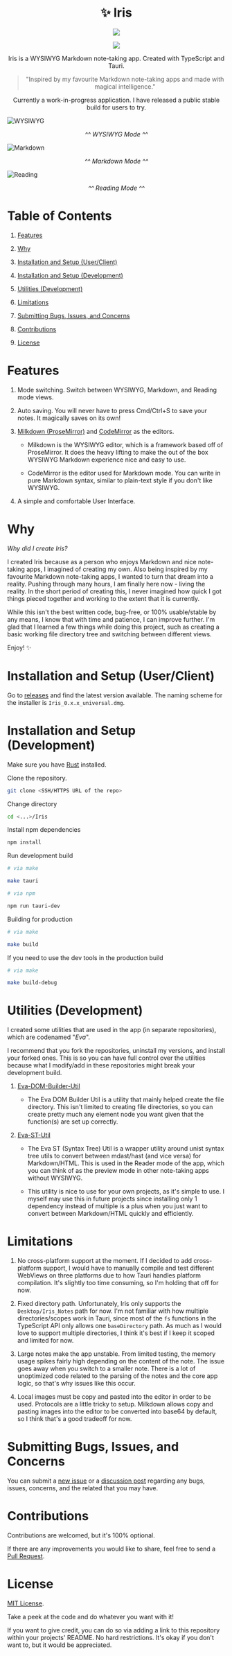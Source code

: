 <h1 align="center">✨ Iris</h1>

<p align="center">
<img src="https://img.shields.io/badge/Platforms-macOS-lightgrey">
</p>

<p align="center">
<img src="https://img.shields.io/badge/Architecture-x64%20%7C%20arm64-lightgrey">
</p>

<p align="center">Iris is a WYSIWYG Markdown note-taking app. Created with TypeScript and Tauri.</p>

> <p align="center">"Inspired by my favourite Markdown note-taking apps and made with magical intelligence."</p>

<p align="center">Currently a work-in-progress application. I have released a public stable build for users to try.</p> 

![WYSIWYG](/screenshots/wysiwyg.png)

<p align="center"><i>^^ WYSIWYG Mode ^^ </i></p>

![Markdown](/screenshots/markdown.png)

<p align="center"><i>^^ Markdown Mode ^^ </i></p>

![Reading](/screenshots/reading.png)

<p align="center"><i>^^ Reading Mode ^^ </i></p>

# Table of Contents

1. [Features](#features)

2. [Why](#why)

3. [Installation and Setup (User/Client)](#installation-and-setup-userclient)

4. [Installation and Setup (Development)](#installation-and-setup-development)

5. [Utilities (Development)](#utilities-development)

6. [Limitations](#limitations)

7. [Submitting Bugs, Issues, and Concerns](#submitting-bugs-issues-and-concerns)

8. [Contributions](#contributions)

9. [License](#license)

# Features

1. Mode switching. Switch between WYSIWYG, Markdown, and Reading mode views. 

2. Auto saving. You will never have to press Cmd/Ctrl+S to save your notes. It magically saves on its own!

3. [Milkdown (ProseMirror)](https://milkdown.dev/) and [CodeMirror](https://codemirror.net/) as the editors. 

    - Milkdown is the WYSIWYG editor, which is a framework based off of ProseMirror. It does the heavy lifting to make the out of the box WYSIWYG Markdown experience nice and easy to use.

    - CodeMirror is the editor used for Markdown mode. You can write in pure Markdown syntax, similar to plain-text style if you don't like WYSIWYG. 

4. A simple and comfortable User Interface.

# Why

*Why did I create Iris?*

I created Iris because as a person who enjoys Markdown and nice note-taking apps, I imagined of creating my own. Also being inspired by my favourite Markdown note-taking apps, I wanted to turn that dream into a reality. Pushing through many hours, I am finally here now - living the reality. In the short period of creating this, I never imagined how quick I got things pieced together and working to the extent that it is currently.

While this isn't the best written code, bug-free, or 100% usable/stable by any means, I know that with time and patience, I can improve further. I'm glad that I learned a few things while doing this project, such as creating a basic working file directory tree and switching between different views.

Enjoy! ✨

# Installation and Setup (User/Client)

Go to [releases](https://github.com/alexwkleung/Iris/releases) and find the latest version available. The naming scheme for the installer is `Iris_0.x.x_universal.dmg`.

# Installation and Setup (Development)

Make sure you have [Rust](https://www.rust-lang.org/tools/install) installed. 

Clone the repository.

```bash 
git clone <SSH/HTTPS URL of the repo>
```

Change directory 

```bash
cd <...>/Iris
```

Install npm dependencies

```bash
npm install 
```

Run development build

```bash
# via make 

make tauri

# via npm

npm run tauri-dev
```

Building for production

```bash
# via make 

make build
```

If you need to use the dev tools in the production build

```bash
# via make

make build-debug
```
# Utilities (Development)

I created some utilities that are used in the app (in separate repositories), which are codenamed "*Eva*". 

I recommend that you fork the repositories, uninstall my versions, and install your forked ones. This is so you can have full control over the utilities because what I modify/add in these repositories might break your development build.

1. [Eva-DOM-Builder-Util](https://github.com/alexwkleung/Eva-DOM-Builder-Util)

    - The Eva DOM Builder Util is a utility that mainly helped create the file directory. This isn't limited to creating file directories, so you can create pretty much any element node you want given that the function(s) are set up correctly.

2. [Eva-ST-Util](https://github.com/alexwkleung/Eva-ST-Util)

    - The Eva ST (Syntax Tree) Util is a wrapper utility around unist syntax tree utils to convert between mdast/hast (and vice versa) for Markdown/HTML. This is used in the Reader mode of the app, which you can think of as the preview mode in other note-taking apps without WYSIWYG.

    - This utility is nice to use for your own projects, as it's simple to use. I myself may use this in future projects since installing only 1 dependency instead of multiple is a plus when you just want to convert between Markdown/HTML quickly and efficiently.

# Limitations

1. No cross-platform support at the moment. If I decided to add cross-platform support, I would have to manually compile and test different WebViews on three platforms due to how Tauri handles platform compilation. It's slightly too time consuming, so I'm holding that off for now. 

2. Fixed directory path. Unfortunately, Iris only supports the `Desktop/Iris_Notes` path for now. I'm not familiar with how multiple directories/scopes work in Tauri, since most of the `fs` functions in the TypeScript API only allows one `baseDirectory` path. As much as I would love to support multiple directories, I think it's best if I keep it scoped and limited for now.

3. Large notes make the app unstable. From limited testing, the memory usage spikes fairly high depending on the content of the note. The issue goes away when you switch to a smaller note. There is a lot of unoptimized code related to the parsing of the notes and the core app logic, so that's why issues like this occur.

4. Local images must be copy and pasted into the editor in order to be used. Protocols are a little tricky to setup. Milkdown allows copy and pasting images into the editor to be converted into base64 by default, so I think that's a good tradeoff for now. 

# Submitting Bugs, Issues, and Concerns

You can submit a [new issue](https://github.com/alexwkleung/Iris/issues) or a [discussion post](https://github.com/alexwkleung/Iris/discussions) regarding any bugs, issues, concerns, and the related that you may have.

# Contributions

Contributions are welcomed, but it's 100% optional. 

If there are any improvements you would like to share, feel free to send a [Pull Request](https://github.com/alexwkleung/Iris/pulls).

# License 

[MIT License](LICENSE).

Take a peek at the code and do whatever you want with it!

If you want to give credit, you can do so via adding a link to this repository within your projects' README. No hard restrictions. It's okay if you don't want to, but it would be appreciated.